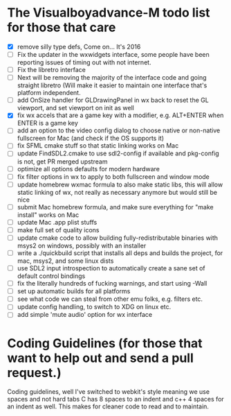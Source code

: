 # The Visualboyadvance-M todo list for those that care

- [x] remove silly type defs, Come on... It's 2016
- [ ] Fix the updater in the wxwidgets interface, some people have been reporting issues of timing out with not internet.
- [ ] Fix the libretro interface
- [ ] Next will be removing the majority of the interface code and going straight libretro (Will make it easier to maintain one interface that's platform independent.
- [ ] add OnSize handler for GLDrawingPanel in wx back to reset the GL viewport, and set viewport on init as well
- [x] fix wx accels that are a game key with a modifier, e.g. ALT+ENTER when ENTER is a game key 
- [ ] add an option to the video config dialog to choose native or non-native fullscreen for Mac (and check if the OS supports it)
- [ ] fix SFML cmake stuff so that static linking works on Mac
- [ ] update FindSDL2.cmake to use sdl2-config if available and pkg-config is not, get PR merged upstream
- [ ] optimize all options defaults for modern hardware
- [ ] fix filter options in wx to apply to both fullscreen and window mode
- [ ] update homebrew wxmac formula to also make static libs, this will allow static linking of wx, not really as necessary anymore but would still be nice
- [ ] submit Mac homebrew formula, and make sure everything for "make install" works on Mac
- [ ] update Mac .app plist stuffs
- [ ] make full set of quality icons
- [ ] update cmake code to allow building fully-redistributable binaries with msys2 on windows, possibly with an installer
- [ ] write a ./quickbuild script that installs all deps and builds the project, for mac, msys2, and some linux dists
- [ ] use SDL2 input introspection to automatically create a sane set of default control bindings
- [ ] fix the literally hundreds of fucking warnings, and start using -Wall
- [ ] set up automatic builds for all platforms
- [ ] see what code we can steal from other emu folks, e.g. filters etc.
- [ ] update config handling, to switch to XDG on linux etc.
- [ ] add simple 'mute audio' option for wx interface

# Coding Guidelines (for those that want to help out and send a pull request.)

Coding guidelines, well I've switched to webkit's style meaning we use spaces and not hard tabs
C has 8 spaces to an indent and c++ 4 spaces for an indent as well. This makes for cleaner code to read and to maintain. 
